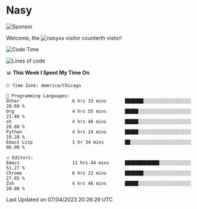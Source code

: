 # Nasy

<!--
<p align="center">
<img height="200" src="https://github-readme-stats.vercel.app/api?username=nasyxx&count_private=true&show_icons=true&theme=dracula&include_all_commits=true"/>
<img height="200" src="https://github-readme-stats.vercel.app/api/top-langs/?username=nasyxx&theme=dracula&hide=html,jupyter+notebook&count_private=true&show_icons=true"/>
</p>

  
----------------
-->

![Sponsor](https://img.shields.io/static/v1.svg?label=Sponsor&message=%E2%9D%A4&logo=GitHub&style=flat&color=pink)
 
Welcome, the ![nasyxx visitor counter](https://count.getloli.com/get/@nasyxx?theme=rule34)th vistor!
 
<!--START_SECTION:waka-->
![Code Time](http://img.shields.io/badge/Code%20Time-3%2C359%20hrs%2035%20mins-blue)

![Lines of code](https://img.shields.io/badge/From%20Hello%20World%20I%27ve%20Written-6.2%20million%20lines%20of%20code-blue)

📊 **This Week I Spent My Time On** 

```text
🕑︎ Time Zone: America/Chicago

💬 Programming Languages: 
Other                    6 hrs 33 mins       ███████░░░░░░░░░░░░░░░░░░   28.60 % 
Org                      4 hrs 55 mins       █████░░░░░░░░░░░░░░░░░░░░   21.48 % 
sh                       4 hrs 46 mins       █████░░░░░░░░░░░░░░░░░░░░   20.88 % 
Python                   4 hrs 24 mins       █████░░░░░░░░░░░░░░░░░░░░   19.28 % 
Emacs Lisp               1 hr 34 mins        ██░░░░░░░░░░░░░░░░░░░░░░░   06.90 % 

🔥 Editors: 
Emacs                    11 hrs 44 mins      █████████████░░░░░░░░░░░░   51.27 % 
Chrome                   6 hrs 22 mins       ███████░░░░░░░░░░░░░░░░░░   27.85 % 
Zsh                      4 hrs 46 mins       █████░░░░░░░░░░░░░░░░░░░░   20.88 % 
```


 Last Updated on 07/04/2023 20:26:29 UTC
<!--END_SECTION:waka-->

<!-- ![visitors](https://visitor-badge.laobi.icu/badge?page_id=nasyxx.nasyxx) -->

